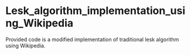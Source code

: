 # Lesk_algorithm_implementation_using_Wikipedia
Provided code is a modified implementation of traditional lesk algorithm using Wikipedia.
